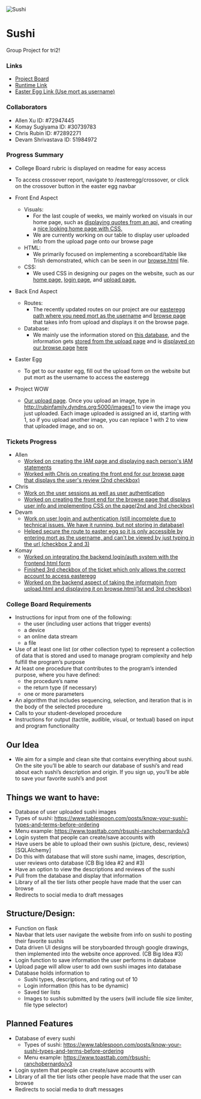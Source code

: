 ![Sushi](https://cdn.discordapp.com/attachments/783082777020203061/799906807388307496/unknown.png)
# Sushi
Group Project for tri2!
### Links
- [Project Board](https://github.com/zenxha/sushi/projects/4)
- [Runtime Link](http://rubinfamily.dyndns.org:5000/)
- [Easter Egg Link (Use mort as username)](http://rubinfamily.dyndns.org:5000/update)

### Collaborators
- Allen Xu ID: #72947445
- Komay Sugiyama ID: #30739783
- Chris Rubin ID: #72892271
- Devam Shrivastava ID: 51984972


### Progress Summary
- College Board rubric is displayed on readme for easy access
- To access crossover report, navigate to /easteregg/crossover, or click on the crossover button in the easter egg navbar

- Front End Aspect
  - Visuals: 
    - For the last couple of weeks, we mainly worked on visuals in our home page, such as [displaying quotes from an api,](https://github.com/zenxha/sushi/blob/cd2b15bcf0891ea65179d5313b9b589c463e3676/views.py#L31-L38) and creating a [nice looking home page with CSS.](https://github.com/zenxha/sushi/blob/d7b689743ea916ab470de41c06ed3d0e4fa7c28f/templates/homesite/base2.html#L38-L163)
    - We are currently working on our table to display user uploaded info from the upload page onto our browse page
  - HTML:
    - We primarily focused on implementing a scoreboard/table like Trish demonstrated, which can be seen in our [browse.html](https://github.com/zenxha/sushi/blob/main/templates/homesite/browse.html) file.
  - CSS: 
    - We used CSS in designing our pages on the website, such as our [home page,](https://github.com/zenxha/sushi/blob/d7b689743ea916ab470de41c06ed3d0e4fa7c28f/templates/homesite/base2.html#L38-L163) [login page,](https://github.com/zenxha/sushi/blob/d7b689743ea916ab470de41c06ed3d0e4fa7c28f/templates/homesite/login.html#L7-L135) and [upload page.](https://github.com/zenxha/sushi/blob/d7b689743ea916ab470de41c06ed3d0e4fa7c28f/templates/homesite/loginv2.html#L11-L135)

- Back End Aspect
  - Routes: 
    - The recently updated routes on our project are our [easteregg path where you need mort as the username](https://github.com/zenxha/sushi/blob/358412ff2e6057e202f4d1b2e697487fca2fd6a9/views.py#L63-L71) and [browse page](https://github.com/zenxha/sushi/blob/358412ff2e6057e202f4d1b2e697487fca2fd6a9/views.py#L47-L60) that takes info from upload and displays it on the browse page.
  - Database:
    - We mainly use the information stored on [this database](https://github.com/zenxha/sushi/blob/fa37260ea37930cff19fd023076c2a3ee56d5a4f/model.py#L5-L11), and the information gets [stored from the upload page](https://github.com/zenxha/sushi/blob/36fed625125b4679d7682e593dbc592bade06ace/views.py#L62-L82) and is [displayed on our browse page](https://github.com/zenxha/sushi/blob/36fed625125b4679d7682e593dbc592bade06ace/views.py#L47-L60) [here](https://github.com/zenxha/sushi/blob/36fed625125b4679d7682e593dbc592bade06ace/templates/homesite/browse.html#L14-L18)
- Easter Egg 
  - To get to our easter egg, fill out the upload form on the website but put mort as the username to access the easteregg
- Project WOW
  - [Our upload page](http://rubinfamily.dyndns.org:5000/upload). Once you upload an image, type in http://rubinfamily.dyndns.org:5000/images/1 to view the image you just uploaded. Each image uploaded is assigned an id, starting with 1, so if you upload another image, you can replace 1 with 2 to view that uploaded image, and so on.


### Tickets Progress
- Allen
  - [Worked on creating the IAM page and displaying each person's IAM statements](https://github.com/zenxha/sushi/projects/4#card-54281293)
  - [Worked with Chris on creating the front end for our browse page that displays the user's review (2nd checkbox)](https://github.com/zenxha/sushi/projects/4#card-55146571)
- Chris
  - [Work on the user sessions as well as user authentication](https://github.com/zenxha/sushi/projects/4#card-53703118)
  - [Worked on creating the front end for the browse page that displays user info and implementing CSS on the page(2nd and 3rd checkbox)](https://github.com/zenxha/sushi/projects/4#card-55146571)
- Devam
  - [Work on user login and authentication (still incomplete due to technical issues. We have it running, but not storing in database)](https://github.com/zenxha/sushi/projects/4#card-53785877)
  - [Helped secure the route to easter egg so it is only accessible by entering mort as the username, and can't be viewed by just typing in the url (checkbox 2 and 3)](https://github.com/zenxha/sushi/projects/4#card-53782464)
- Komay
  - [Worked on integrating the backend login/auth system with the frontend html form](https://github.com/zenxha/sushi/projects/4#card-54354857)
  - [Finished 3rd checkbox of the ticket which only allows the correct account to access easteregg](https://github.com/zenxha/sushi/projects/4#card-53782464)
  - [Worked on the backend aspect of taking the informatoin from upload.html and displaying it on browse.html(1st and 3rd checkbox)](https://github.com/zenxha/sushi/projects/4#card-55146571)

### College Board Requirements
- Instructions for input from one of the following:
  - the user (including user actions that trigger events)
  - a device
  - an online data stream
  - a file
- Use of at least one list (or other collection type) to represent a collection of
data that is stored and used to manage program complexity and help fulfill
the program’s purpose
- At least one procedure that contributes to the program’s intended purpose,
where you have defined:
  - the procedure’s name
  - the return type (if necessary)
  - one or more parameters
- An algorithm that includes sequencing, selection, and iteration that is in the
body of the selected procedure
- Calls to your student-developed procedure
- Instructions for output (tactile, audible, visual, or textual) based on input and
program functionality

## Our Idea
- We aim for a simple and clean site that contains everything about sushi. On the site you’ll be able to search our database of sushi’s and read about each sushi’s description and origin. If you sign up, you’ll be able to save your favorite sushi’s and post

## Things we want to have:
- Database of user uploaded sushi images
- Types of sushi: https://www.tablespoon.com/posts/know-your-sushi-types-and-terms-before-ordering
- Menu example: https://www.toasttab.com/rbsushi-ranchobernardo/v3
- Login system that people can create/save accounts with
- Have users be able to upload their own sushis (picture, desc, reviews)[SQLAlchemy]
- Do this with database that will store sushi name, images, description, user reviews onto database (CB Big Idea #2 and #3)
- Have an option to view the descriptions and reviews of the sushi
- Pull from the database and display that information
- Library of all the tier lists other people have made that the user can browse
- Redirects to social media to draft messages

## Structure/Design:

* Function on flask
* Navbar that lets user navigate the website from info on sushi to posting their favorite sushis
* Data driven UI designs will be storyboarded through google drawings, then implemented into the website once approved. (CB Big Idea #3)
* Login function to save information the user performs in database
* Upload page will allow user to add own sushi images into database
* Database holds information to
  * Sushi types, descriptions, and rating out of 10
  * Login information (this has to be dynamic)
  * Saved tier lists
  * Images to sushis submitted by the users (will include file size limiter, file type selector)

## Planned Features
- Database of every sushi
  - Types of sushi: https://www.tablespoon.com/posts/know-your-sushi-types-and-terms-before-ordering
  - Menu example: https://www.toasttab.com/rbsushi-ranchobernardo/v3
- Login system that people can create/save accounts with
- Library of all the tier lists other people have made that the user can browse
- Redirects to social media to draft messages

